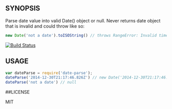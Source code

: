 ## SYNOPSIS
Parse date value into valid Date() object or null. Never returns date object that is invalid and could throw like so:

```js
new Date('not a date').toISOString() // throws RangeError: Invalid time value
```

[![Build Status](https://travis-ci.org/micnews/date-parse.svg)](https://travis-ci.org/micnews/date-parse)

## USAGE

```js
var dateParse = require('date-parse');
dateParse('2014-12-30T21:17:46.826Z') // new Date('2014-12-30T21:17:46.826Z')
dateParse('not a date') // null
```

##LICENSE

MIT
